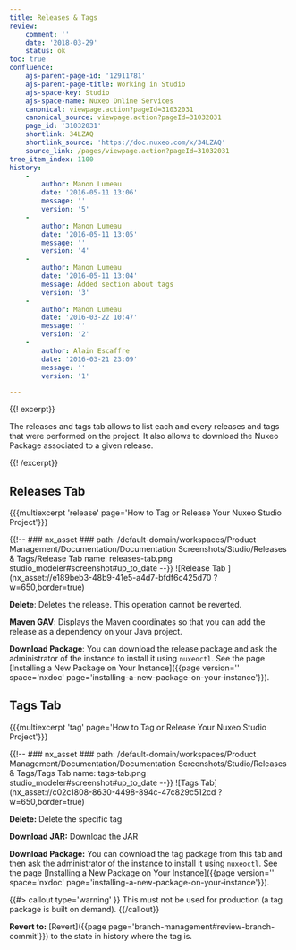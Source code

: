 ```yaml
---
title: Releases & Tags
review:
    comment: ''
    date: '2018-03-29'
    status: ok
toc: true
confluence:
    ajs-parent-page-id: '12911781'
    ajs-parent-page-title: Working in Studio
    ajs-space-key: Studio
    ajs-space-name: Nuxeo Online Services
    canonical: viewpage.action?pageId=31032031
    canonical_source: viewpage.action?pageId=31032031
    page_id: '31032031'
    shortlink: 34LZAQ
    shortlink_source: 'https://doc.nuxeo.com/x/34LZAQ'
    source_link: /pages/viewpage.action?pageId=31032031
tree_item_index: 1100
history:
    -
        author: Manon Lumeau
        date: '2016-05-11 13:06'
        message: ''
        version: '5'
    -
        author: Manon Lumeau
        date: '2016-05-11 13:05'
        message: ''
        version: '4'
    -
        author: Manon Lumeau
        date: '2016-05-11 13:04'
        message: Added section about tags
        version: '3'
    -
        author: Manon Lumeau
        date: '2016-03-22 10:47'
        message: ''
        version: '2'
    -
        author: Alain Escaffre
        date: '2016-03-21 23:09'
        message: ''
        version: '1'

---
```

{{! excerpt}}

The releases and tags tab allows to list each and every releases and tags that were performed on the project. It also allows to download the Nuxeo Package associated to a given release.

{{! /excerpt}}

## Releases Tab

{{{multiexcerpt 'release' page='How to Tag or Release Your Nuxeo Studio Project'}}}

{{!--     ### nx_asset ###
    path: /default-domain/workspaces/Product Management/Documentation/Documentation Screenshots/Studio/Releases & Tags/Release Tab
    name: releases-tab.png
    studio_modeler#screenshot#up_to_date
--}}
![Release Tab ](nx_asset://e189beb3-48b9-41e5-a4d7-bfdf6c425d70 ?w=650,border=true)

**Delete**: Deletes the release. This operation cannot be reverted.

**Maven GAV**: Displays the Maven coordinates so that you can add the release as a dependency on your Java project.

**Download Package**: You can download the release package and ask the administrator of the instance to install it using `nuxeoctl`. See the page [Installing a New Package on Your Instance]({{page version='' space='nxdoc' page='installing-a-new-package-on-your-instance'}}).

## Tags Tab

{{{multiexcerpt 'tag' page='How to Tag or Release Your Nuxeo Studio Project'}}}

{{!--     ### nx_asset ###
    path: /default-domain/workspaces/Product Management/Documentation/Documentation Screenshots/Studio/Releases & Tags/Tags Tab
    name: tags-tab.png
    studio_modeler#screenshot#up_to_date
--}}
![Tags Tab](nx_asset://c02c1808-8630-4498-894c-47c829c512cd ?w=650,border=true)

**Delete:** Delete the specific tag

**Download JAR:** Download the JAR

**Download Package:** You can download the tag package from this tab and then ask the administrator of the instance to install it using `nuxeoctl`. See the page [Installing a New Package on Your Instance]({{page version='' space='nxdoc' page='installing-a-new-package-on-your-instance'}}).

{{#> callout type='warning' }}
This must not be used for production (a tag package is built on demand).
{{/callout}}

**Revert to:** [Revert]({{page page='branch-management#review-branch-commit'}}) to the state in history where the tag is.
